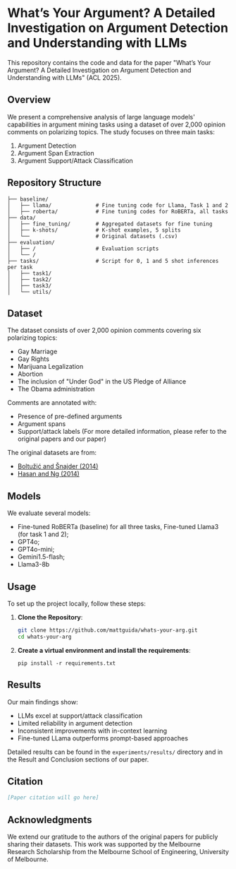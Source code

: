 # What’s Your Argument? A Detailed Investigation on Argument Detection and Understanding with LLMs

This repository contains the code and data for the paper "What’s Your Argument? A Detailed Investigation on Argument Detection and Understanding with LLMs" (ACL 2025).

## Overview

We present a comprehensive analysis of large language models' capabilities in argument mining tasks using a dataset of over 2,000 opinion comments on polarizing topics. The study focuses on three main tasks:
1. Argument Detection
2. Argument Span Extraction
3. Argument Support/Attack Classification

## Repository Structure


```
├── baseline/
│   ├── llama/              # Fine tuning code for Llama, Task 1 and 2
│   ├── roberta/            # Fine tuning codes for RoBERTa, all tasks
├── data/
│   ├── fine_tuning/        # Aggregated datasets for fine tuning
│   ├── k-shots/            # K-shot examples, 5 splits
│   └──                     # Original datasets (.csv)
├── evaluation/
│   ├── /                   # Evaluation scripts
│   └── /              
├── tasks/                  # Script for 0, 1 and 5 shot inferences per task
│   ├── task1/     
│   ├── task2/         
│   ├── task3/        
│   └── utils/            
```


## Dataset

The dataset consists of over 2,000 opinion comments covering six polarizing topics:
- Gay Marriage
- Gay Rights
- Marijuana Legalization
- Abortion
- The inclusion of "Under God" in the US Pledge of Alliance
- The Obama administration

Comments are annotated with:
- Presence of pre-defined arguments
- Argument spans
- Support/attack labels
(For more detailed information, please refer to the original papers and our paper)

The original datasets are from:
- [Boltužić and Šnajder (2014)](https://aclanthology.org/W14-2107/)
- [Hasan and Ng (2014)](https://aclanthology.org/D14-1083/)

## Models

We evaluate several models:
- Fine-tuned RoBERTa (baseline) for all three tasks, Fine-tuned Llama3 (for task 1 and 2);
- GPT4o;
- GPT4o-mini;
- Gemini1.5-flash;
- Llama3-8b

## Usage

To set up the project locally, follow these steps:

1. **Clone the Repository**:
    ```bash
   git clone https://github.com/mattguida/whats-your-arg.git
   cd whats-your-arg
    ```
2. **Create a virtual environment and install the requirements**:
    ```
    pip install -r requirements.txt
    ```


## Results

Our main findings show:
- LLMs excel at support/attack classification
- Limited reliability in argument detection
- Inconsistent improvements with in-context learning
- Fine-tuned LLama outperforms prompt-based approaches

Detailed results can be found in the `experiments/results/` directory and in the Result and Conclusion sections of our paper.

## Citation

```bibtex
[Paper citation will go here]
```

## Acknowledgments
We extend our gratitude to the authors of the original papers for publicly sharing their datasets.
This work was supported by the Melbourne Research Scholarship from the Melbourne School of Engineering, University of Melbourne.
